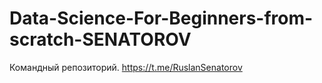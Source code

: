 # Data-Science-For-Beginners-from-scratch-SENATOROV
Командный репозиторий.
https://t.me/RuslanSenatorov
